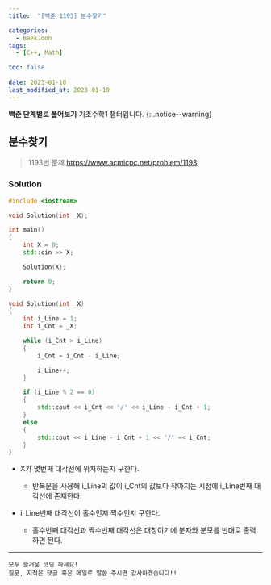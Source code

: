 ```yaml
---
title:  "[백준 1193] 분수찾기"

categories:
  - BaekJoon
tags:
  - [C++, Math]

toc: false
 
date: 2023-01-10
last_modified_at: 2023-01-10
---
```


**백준 단계별로 풀어보기** 기초수학1 챕터입니다.
{: .notice--warning}


## 분수찾기

> 1193번 문제 <https://www.acmicpc.net/problem/1193>

### Solution
```cpp
#include <iostream>

void Solution(int _X);

int main()
{
	int X = 0;
	std::cin >> X;

	Solution(X);

	return 0;
}

void Solution(int _X)
{
	int i_Line = 1;
	int i_Cnt = _X;

	while (i_Cnt > i_Line)
	{
		i_Cnt = i_Cnt - i_Line;

		i_Line++;
	}

	if (i_Line % 2 == 0)
	{
		std::cout << i_Cnt << '/' << i_Line - i_Cnt + 1;
	}
	else
	{
		std::cout << i_Line - i_Cnt + 1 << '/' << i_Cnt;
	}
}
```

- X가 몇번째 대각선에 위치하는지 구한다.
  - 반복문을 사용해 i_Line의 값이 i_Cnt의 값보다 작아지는 시점에 i_Line번째 대각선에 존재한다.  

- i_Line번째 대각선이 홀수인지 짝수인지 구한다.
  - 홀수번째 대각선과 짝수번째 대각선은 대칭이기에 분자와 분모를 반대로 출력하면 된다.


***

    모두 즐거운 코딩 하세요!
    질문, 지적은 댓글 혹은 메일로 말씀 주시면 감사하겠습니다!!
    